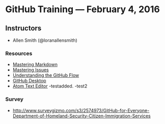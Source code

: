 ﻿# GitHub Training — February 4, 2016

## Instructors
- Allen Smith (@loranallensmith)


### Resources
- [Mastering Markdown](https://guides.github.com/features/mastering-markdown/)
- [Mastering Issues](https://guides.github.com/features/issues/)
- [Understanding the GitHub Flow](https://guides.github.com/introduction/flow/)
- [GitHub Desktop](https://desktop.github.com/)
- [Atom Text Editor](https://atom.io/)
-testadded.
-test2

### Survey

- http://www.surveygizmo.com/s3/2574973/GitHub-for-Everyone-Department-of-Homeland-Security-Citizen-Immigration-Services
